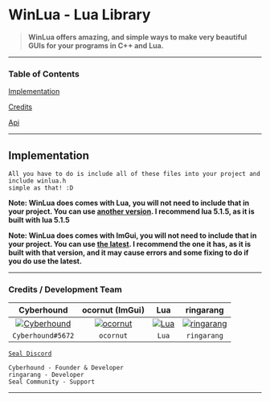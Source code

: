 # WinLua - Lua Library

> **WinLua offers amazing, and simple ways to make
> very beautiful GUIs for your programs in C++ and Lua.**

---

### Table of Contents
[Implementation](#implementation)

[Credits](#credits)

[Api](https://github.com/Cyberhound/WinLua-Rewrite/blob/master/doc/api.txt)

---

<a name="implementation"></a>
## Implementation

```
All you have to do is include all of these files into your project and include winlua.h
simple as that! :D
```
**Note: WinLua does comes with Lua, you will not need to include that
in your project. You can use <a href="https://www.lua.org/versions.html">another version</a>. I recommend lua 5.1.5, as it is built with lua 5.1.5**

**Note: WinLua does comes with ImGui, you will not need to include that
in your project. You can use <a href="https://https://github.com/ocornut/imgui/">the latest</a>. I recommend the one it has, as it is built with that version, and it may cause errors and some fixing to do if you do use the latest.**

---

<a name="credits"></a>
### Credits / Development Team

| <a>**Cyberhound**</a> | <a>**ocornut (ImGui)**</a> | <a>**Lua**</a> | <a>**ringarang**</a> |
| :---: | :---: | :---: | :---: |
| [![Cyberhound](https://avatars0.githubusercontent.com/u/28367274?v=4&s=150)](https://github.com/Cyberhound)    | [![ocornut](https://avatars3.githubusercontent.com/u/8225057?v=4&s=150)](https://github.com/ocornut/imgui/)     | [![Lua](https://www.lua.org/images/lua-logo.gif)](http://www.lua.org/)     | [![ringarang](https://avatars3.githubusercontent.com/u/32712644?v=4&s=150)](https://github.com/ringarang)
| <a>`Cyberhound#5672`</a> | <a>`ocornut`</a> | <a>`Lua`</a> | <a>`ringarang`</a> |

<a href="https://discord.gg/rapUxNa" target="_blank">`Seal Discord`</a>

```
Cyberhound - Founder & Developer
ringarang - Developer
Seal Community - Support
```

---

